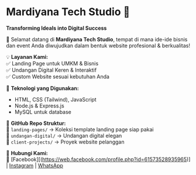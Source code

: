 # Mardiyana Tech Studio 🚀  
**Transforming Ideals into Digital Success**  

👋 Selamat datang di **Mardiyana Tech Studio**, tempat di mana ide-ide bisnis dan event Anda diwujudkan dalam bentuk website profesional & berkualitas!  

💡 **Layanan Kami:**  
✅ Landing Page untuk UMKM & Bisnis  
✅ Undangan Digital Keren & Interaktif  
✅ Custom Website sesuai kebutuhan Anda  

🔧 **Teknologi yang Digunakan:**  
- HTML, CSS (Tailwind), JavaScript  
- Node.js & Express.js  
- MySQL untuk database  

📂 **GitHub Repo Struktur:**  
📁 `landing-pages/` → Koleksi template landing page siap pakai  
📁 `undangan-digital/` → Undangan digital elegan  
📁 `client-projects/` → Proyek website pelanggan  

📩 **Hubungi Kami:**  
🔗 [Facebook][(https://web.facebook.com/profile.php?id=61573528935965)] | [Instagram](https://instagram.com/mardiyanatech) | [WhatsApp](https://wa.me/62895364454843)  

